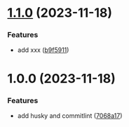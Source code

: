 # [1.1.0](https://github.com/ted791029/release/compare/v1.0.0...v1.1.0) (2023-11-18)


### Features

* add xxx ([b9f5911](https://github.com/ted791029/release/commit/b9f5911453caa9b9c1310389cb39637bc2c4ef99))

# 1.0.0 (2023-11-18)


### Features

* add husky and commitlint ([7068a17](https://github.com/ted791029/release/commit/7068a17bbf610bc7c1735085bb191dae57f073cb))
